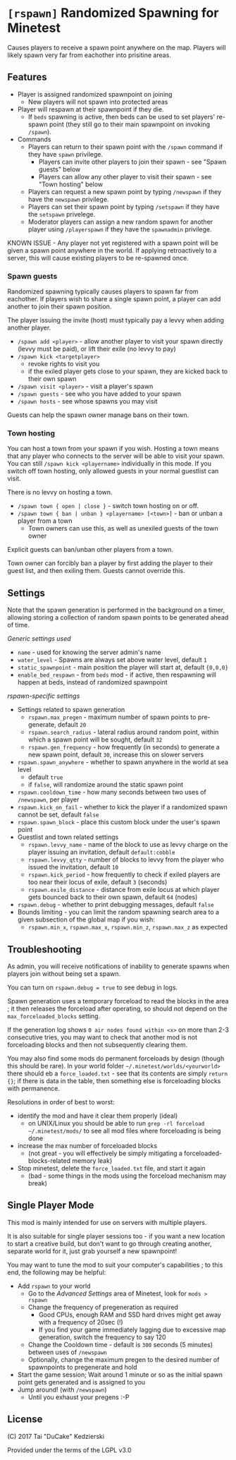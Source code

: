 # `[rspawn]` Randomized Spawning for Minetest

Causes players to receive a spawn point anywhere on the map. Players will likely spawn very far from eachother into prisitine areas.

## Features

* Player is assigned randomized spawnpoint on joining
    * New players will not spawn into protected areas
* Player will respawn at their spawnpoint if they die.
    * If `beds` spawning is active, then beds can be used to set players' re-spawn point (they still go to their main spawnpoint on invoking `/spawn`).
* Commands
    * Players can return to their spawn point with the `/spawn` command if they have `spawn` privilege.
        * Players can invite other players to join their spawn - see "Spawn guests" below
        * Players can allow any other player to visit their spawn - see "Town hosting" below
	* Players can request a new spawn point by typing `/newspawn` if they have the `newspawn` privilege.
	* Players can set their spawn point by typing `/setspawn` if they have the `setspawn` privelege.
    * Moderator players can assign a new random spawn for another player using `/playerspawn` if they have the `spawnadmin` privilege.

KNOWN ISSUE - Any player not yet registered with a spawn point will be given a spawn point anywhere in the world. If applying retroactively to a server, this will cause existing players to be re-spawned once.

### Spawn guests

Randomized spawning typically causes players to spawn far from eachother. If players wish to share a single spawn point, a player can add another to join their spawn position.

The player issuing the invite (host) must typically pay a levvy when adding another player.

* `/spawn add <player>` - allow another player to visit your spawn directly (levvy must be paid), or lift their exile (no levvy to pay)
* `/spawn kick <targetplayer>`
    * revoke rights to visit you
    * if the exiled player gets close to your spawn, they are kicked back to their own spawn
* `/spawn visit <player>` - visit a player's spawn
* `/spawn guests` - see who you have added to your spawn
* `/spawn hosts` - see whose spawns you may visit

Guests can help the spawn owner manage bans on their town.

### Town hosting

You can host a town from your spawn if you wish. Hosting a town means that any player who connects to the server will be able to visit your spawn. You can still `/spawn kick <playername>` individually in this mode. If you switch off town hosting, only allowed guests in your normal guestlist can visit.

There is no levvy on hosting a town.

* `/spawn town { open | close }` - switch town hosting on or off.
* `/spawn town { ban | unban } <playername> [<town>]` - ban or unban a player from a town
    * Town owners can use this, as well as unexiled guests of the town owner

Explicit guests can ban/unban other players from a town.

Town owner can forcibly ban a player by first adding the player to their guest list, and then exiling them. Guests cannot override this.

## Settings

Note that the spawn generation is performed in the background on a timer, allowing storing a collection of random spawn points to be generated ahead of time.

*Generic settings used*

* `name` - used for knowing the server admin's name
* `water_level` - Spawns are always set above water level, default `1`
* `static_spawnpoint` - main position the player will start at, default `{0,0,0}`
* `enable_bed_respawn` - from `beds` mod - if active, then respawning will happen at beds, instead of randomized spawnpoint

*rspawn-specific settings*

* Settings related to spawn generation
    * `rspawn.max_pregen` - maximum number of spawn points to pre-generate, default `20`
    * `rspawn.search_radius` - lateral radius around random point, within which a spawn point will be sought, default `32`
    * `rspawn.gen_frequency` - how frequently (in seconds) to generate a new spawn point, default `30`, increase this on slower servers
* `rspawn.spawn_anywhere` - whether to spawn anywhere in the world at sea level
    * default `true`
    * if `false`, will randomize around the static spawn point
* `rspawn.cooldown_time` - how many seconds between two uses of `/newspawn`, per player
* `rspawn.kick_on_fail` - whether to kick the player if a randomized spawn cannot be set, default `false`
* `rspawn.spawn_block` - place this custom block under the user's spawn point
* Guestlist and town related settings
    * `rspawn.levvy_name` - name of the block to use as levvy charge on the player issuing an invitation, default `default:cobble`
    * `rspawn.levvy_qtty` - number of blocks to levvy from the player who issued the invitation, default `10`
    * `rspawn.kick_period` - how frequently to check if exiled players are too near their locus of exile, default `3` (seconds)
    * `rspawn.exile_distance` - distance from exile locus at which player gets bounced back to their own spawn, default `64` (nodes)
* `rspawn.debug` - whether to print debugging messages, default `false`
* Bounds limiting - you can limit the random spawning search area to a given subsection of the global map if you wish:
    * `rspawn.min_x`, `rspawn.max_x`, `rspawn.min_z`, `rspawn.max_z` as expected

## Troubleshooting

As admin, you will receive notifications of inability to generate spawns when players join without being set a spawn.

You can turn on `rspawn.debug = true` to see debug in logs.

Spawn generation uses a temporary forceload to read the blocks in the area ; it then releases the forceload after operating, so should not depend on the `max_forceloaded_blocks` setting.

If the generation log shows `0 air nodes found within <x>` on more than 2-3 consecutive tries, you may want to check that another mod is not forceloading blocks and then not subsequently clearing them.

You may also find some mods do permanent forceloads by design (though this should be rare). In your world folder `~/.minetest/worlds/<yourworld>` there should eb a `force_loaded.txt` - see that its contents are simply `return {}`; if there is data in the table, then something else is forceloading blocks with permanence.

Resolutions in order of best to worst:

* identify the mod and have it clear them properly (ideal)
    * on UNIX/Linux you should be able to run `grep -rl forceload ~/.minetest/mods/` to see all mod files where forceloading is being done
* increase the max number of forceloaded blocks
    * (not great - you will effectively be simply mitigating a forceloaded-blocks-related memory leak)
* Stop minetest, delete the `force_loaded.txt` file, and start it again
    * (bad - some things in the mods using the forceload mechanism may break)

## Single Player Mode

This mod is mainly intended for use on servers with multiple players.

It is also suitable for single player sessions too - if you want a new location to start a creative build, but don't want to go through creating another, separate world for it, just grab yourself a new spawnpoint!

You may want to tune the mod to suit your computer's capabilities ; to this end, the following may be helpful:

* Add `rspawn` to your world
    * Go to the *Advanced Settings* area of Minetest, look for `mods > rspawn`
    * Change the frequency of pregeneration as required
        * Good CPUs, enough RAM and SSD hard drives might get away with a frequency of 20sec (!)
        * If you find your game immediately lagging due to excessive map generation, switch the frequency to say 120
    * Change the Cooldown time - default is `300` seconds (5 minutes) between uses of `/newspawn`
    * Optionally, change the maximum pregen to the desired number of spawnpoints to pregenerate and hold
* Start the game session; Wait around 1 minute or so as the initial spawn point gets generated and is assigned to you
* Jump around! (with `/newspawn`)
    * Until you exhaust your pregens :-P

## License

(C) 2017 Tai "DuCake" Kedzierski

Provided under the terms of the LGPL v3.0
